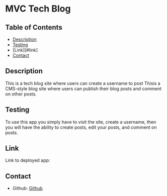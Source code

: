 # MVC Tech Blog

  ## Table of Contents
  * [Description](#description)
  * [Testing](#testing)
  * [Link][#link]
  * [Contact](#contact)


  ## Description 
  This is a tech blog site where users can create a username to post Thisis a CMS-style blog site where users can publish their blog posts and comment on other posts.

  ## Testing
  To use this app you simply have to visit the site, create a username, then you will have the ability to create posts, edit your posts, and comment on posts.

  ## Link 
  Link to deployed app: 

  ## Contact 
  - Github: [Github](https://github.com/arankin7)